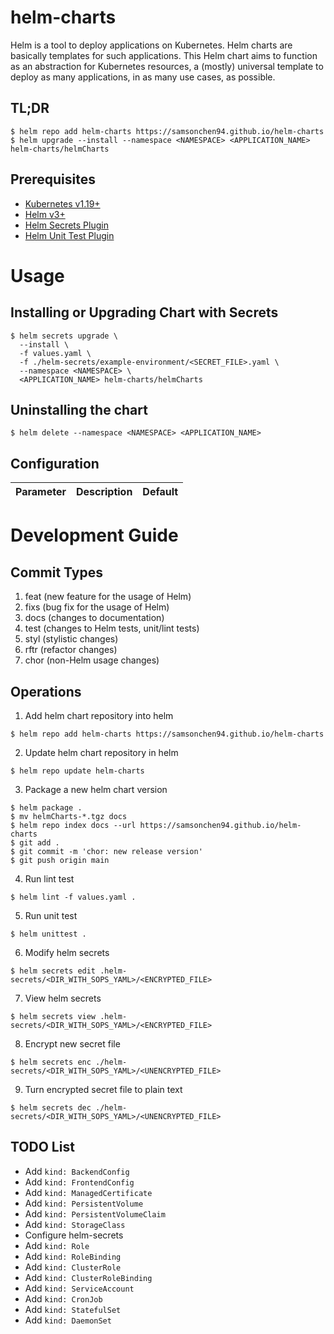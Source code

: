 # helm-charts

Helm is a tool to deploy applications on Kubernetes. Helm charts are basically templates for such applications. This Helm chart aims to function as an abstraction for Kubernetes resources, a (mostly) universal template to deploy as many applications, in as many use cases, as possible.

## TL;DR

```
$ helm repo add helm-charts https://samsonchen94.github.io/helm-charts
$ helm upgrade --install --namespace <NAMESPACE> <APPLICATION_NAME> helm-charts/helmCharts
```

## Prerequisites

- [Kubernetes v1.19+](https://github.com/kubernetes/kubernetes)
- [Helm v3+](https://github.com/helm/helm)
- [Helm Secrets Plugin](https://github.com/jkroepke/helm-secrets)
- [Helm Unit Test Plugin](https://github.com/vbehar/helm3-unittest)

# Usage

## Installing or Upgrading Chart with Secrets

```
$ helm secrets upgrade \
  --install \
  -f values.yaml \
  -f ./helm-secrets/example-environment/<SECRET_FILE>.yaml \
  --namespace <NAMESPACE> \
  <APPLICATION_NAME> helm-charts/helmCharts
```

## Uninstalling the chart

```
$ helm delete --namespace <NAMESPACE> <APPLICATION_NAME>
```

## Configuration

| Parameter | Description | Default |
|-----------|-------------|---------|

# Development Guide

## Commit Types

1. feat (new feature for the usage of Helm)
2. fixs (bug fix for the usage of Helm)
3. docs (changes to documentation)
4. test (changes to Helm tests, unit/lint tests)
5. styl (stylistic changes)
6. rftr (refactor changes)
7. chor (non-Helm usage changes)

## Operations

1. Add helm chart repository into helm
```
$ helm repo add helm-charts https://samsonchen94.github.io/helm-charts
```
2. Update helm chart repository in helm
```
$ helm repo update helm-charts
```
3. Package a new helm chart version
```
$ helm package .
$ mv helmCharts-*.tgz docs
$ helm repo index docs --url https://samsonchen94.github.io/helm-charts
$ git add .
$ git commit -m 'chor: new release version'
$ git push origin main
```
4. Run lint test
```
$ helm lint -f values.yaml .
```
5. Run unit test
```
$ helm unittest .
```
6. Modify helm secrets
```
$ helm secrets edit .helm-secrets/<DIR_WITH_SOPS_YAML>/<ENCRYPTED_FILE>
```
7. View helm secrets
```
$ helm secrets view .helm-secrets/<DIR_WITH_SOPS_YAML>/<ENCRYPTED_FILE>
```
8. Encrypt new secret file
```
$ helm secrets enc ./helm-secrets/<DIR_WITH_SOPS_YAML>/<UNENCRYPTED_FILE>
```
9. Turn encrypted secret file to plain text
```
$ helm secrets dec ./helm-secrets/<DIR_WITH_SOPS_YAML>/<UNENCRYPTED_FILE>
```

## TODO List
- Add `kind: BackendConfig`
- Add `kind: FrontendConfig`
- Add `kind: ManagedCertificate`
- Add `kind: PersistentVolume`
- Add `kind: PersistentVolumeClaim`
- Add `kind: StorageClass`
- Configure helm-secrets
- Add `kind: Role`
- Add `kind: RoleBinding`
- Add `kind: ClusterRole`
- Add `kind: ClusterRoleBinding`
- Add `kind: ServiceAccount`
- Add `kind: CronJob`
- Add `kind: StatefulSet`
- Add `kind: DaemonSet`
